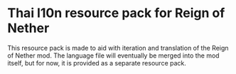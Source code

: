 # Thai l10n resource pack for Reign of Nether
This resource pack is made to aid with iteration and translation of the Reign of Nether mod. The language file will eventually be merged into the mod itself, but for now, it is provided as a separate resource pack.
